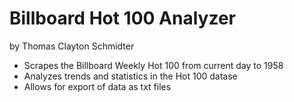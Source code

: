 # Billboard Hot 100 Analyzer
by Thomas Clayton Schmidter

- Scrapes the Billboard Weekly Hot 100 from current day to 1958
- Analyzes trends and statistics in the Hot 100 datase
- Allows for export of data as txt files
